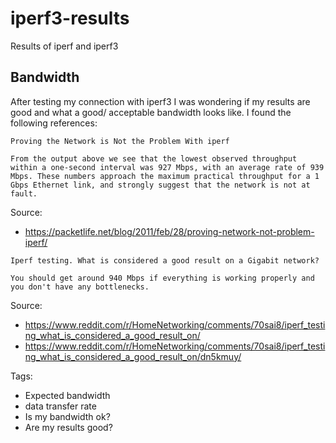 # iperf3-results
Results of iperf and iperf3

## Bandwidth

After testing my connection with iperf3 I was wondering if my results are good and what a good/ acceptable bandwidth looks like. I found the following references:

```
Proving the Network is Not the Problem With iperf

From the output above we see that the lowest observed throughput within a one-second interval was 927 Mbps, with an average rate of 939 Mbps. These numbers approach the maximum practical throughput for a 1 Gbps Ethernet link, and strongly suggest that the network is not at fault.
```
Source:
- https://packetlife.net/blog/2011/feb/28/proving-network-not-problem-iperf/


```
Iperf testing. What is considered a good result on a Gigabit network?

You should get around 940 Mbps if everything is working properly and you don't have any bottlenecks.
```
Source:
- https://www.reddit.com/r/HomeNetworking/comments/70sai8/iperf_testing_what_is_considered_a_good_result_on/
- https://www.reddit.com/r/HomeNetworking/comments/70sai8/iperf_testing_what_is_considered_a_good_result_on/dn5kmuy/



Tags:
- Expected bandwidth
- data transfer rate
- Is my bandwidth ok?
- Are my results good?
